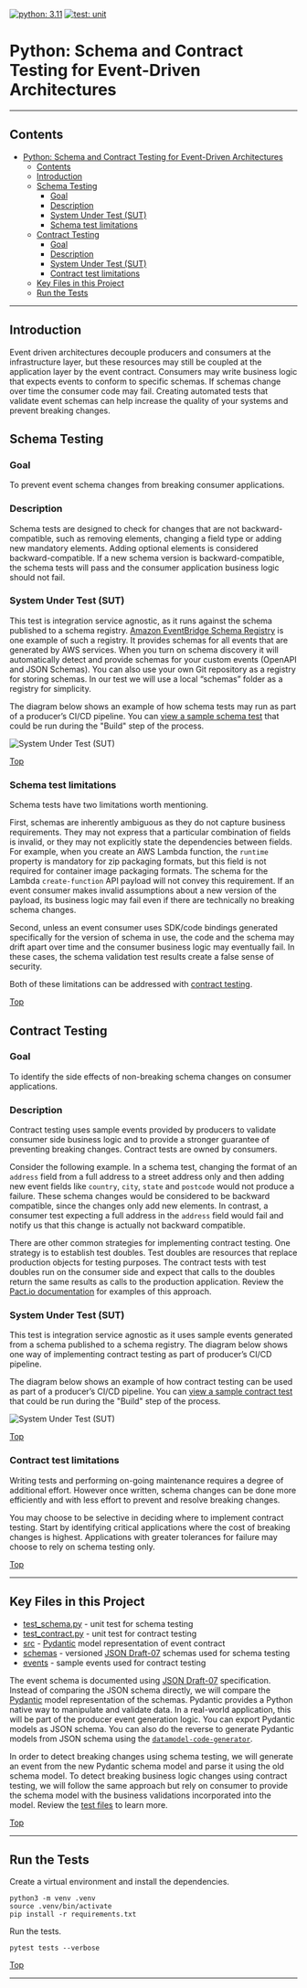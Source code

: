 [![python: 3.11](https://img.shields.io/badge/Python-3.11-green)](https://img.shields.io/badge/Python-3.11-green)
[![test: unit](https://img.shields.io/badge/Test-Unit-blue)](https://img.shields.io/badge/Test-Unit-blue)

# Python: Schema and Contract Testing for Event-Driven Architectures

---

## Contents

- [Python: Schema and Contract Testing for Event-Driven Architectures](#python-schema-and-contract-testing-for-event-driven-architectures)
  - [Contents](#contents)
  - [Introduction](#introduction)
  - [Schema Testing](#schema-testing)
    - [Goal](#goal)
    - [Description](#description)
    - [System Under Test (SUT)](#system-under-test-sut)
    - [Schema test limitations](#schema-test-limitations)
  - [Contract Testing](#contract-testing)
    - [Goal](#goal-1)
    - [Description](#description-1)
    - [System Under Test (SUT)](#system-under-test-sut-1)
    - [Contract test limitations](#contract-test-limitations)
  - [Key Files in this Project](#key-files-in-this-project)
  - [Run the Tests](#run-the-tests)

---

## Introduction

Event driven architectures decouple producers and consumers at the infrastructure layer, but these resources may still be coupled at the application layer by the event contract. Consumers may write business logic that expects events to conform to specific schemas. If schemas change over time the consumer code may fail. Creating automated tests that validate event schemas can help increase the quality of your systems and prevent breaking changes.

## Schema Testing

### Goal

To prevent event schema changes from breaking consumer applications.

### Description

Schema tests are designed to check for changes that are not backward-compatible, such as removing elements, changing a field type or adding new mandatory elements. Adding optional elements is considered backward-compatible. If a new schema version is backward-compatible, the schema tests will pass and the consumer application business logic should not fail.

### System Under Test (SUT)

This test is integration service agnostic, as it runs against the schema published to a schema registry. [Amazon EventBridge Schema Registry](https://docs.aws.amazon.com/eventbridge/latest/userguide/eb-schema.html) is one example of such a registry. It provides schemas for all events that are generated by AWS services. When you turn on schema discovery it will automatically detect and provide schemas for your custom events (OpenAPI and JSON Schemas). You can also use your own Git repository as a registry for storing schemas. In our test we will use a local “schemas” folder as a registry for simplicity.

The diagram below shows an example of how schema tests may run as part of a producer’s CI/CD pipeline. You can [view a sample schema test](tests/test_schema.py) that could be run during the "Build" step of the process.

![System Under Test (SUT)](img/schema_testing.png "Schema testing")

[Top](#contents)

### Schema test limitations

Schema tests have two limitations worth mentioning.

First, schemas are inherently ambiguous as they do not capture business requirements. They may not express that a particular combination of fields is invalid, or they may not explicitly state the dependencies between fields. For example, when you create an AWS Lambda function, the `runtime` property is mandatory for zip packaging formats, but this field is not required for container image packaging formats. The schema for the Lambda `create-function` API payload will not convey this requirement. If an event consumer makes invalid assumptions about a new version of the payload, its business logic may fail even if there are technically no breaking schema changes.

Second, unless an event consumer uses SDK/code bindings generated specifically for the version of schema in use, the code and the schema may drift apart over time and the consumer business logic may eventually fail. In these cases, the schema validation test results create a false sense of security.

Both of these limitations can be addressed with [contract testing](#contract-testing).

[Top](#contents)

## Contract Testing

### Goal

To identify the side effects of non-breaking schema changes on consumer applications.

### Description

Contract testing uses sample events provided by producers to validate consumer side business logic and to provide a stronger guarantee of preventing breaking changes. Contract tests are owned by consumers.

Consider the following example. In a schema test, changing the format of an `address` field from a full address to a street address only and then adding new event fields like `country`, `city`, `state` and `postcode` would not produce a failure. These schema changes would be considered to be backward compatible, since the changes only add new elements. In contrast, a consumer test expecting a full address in the `address` field would fail and notify us that this change is actually not backward compatible.

There are other common strategies for implementing contract testing. One strategy is to establish test doubles. Test doubles are resources that replace production objects for testing purposes. The contract tests with test doubles run on the consumer side and expect that calls to the doubles return the same results as calls to the production application. Review the [Pact.io documentation](https://docs.pact.io/) for examples of this approach.

### System Under Test (SUT)

This test is integration service agnostic as it uses sample events generated from a schema published to a schema registry. The diagram below shows one way of implementing contract testing as part of producer’s CI/CD pipeline.

The diagram below shows an example of how contract testing can be used as part of a producer’s CI/CD pipeline. You can [view a sample contract test](tests/test_contract.py) that could be run during the "Build" step of the process.

![System Under Test (SUT)](img/contract_testing.png "Contract testing")

[Top](#contents)

### Contract test limitations

Writing tests and performing on-going maintenance requires a degree of additional effort. However once written, schema changes can be done more efficiently and with less effort to prevent and resolve breaking changes.

You may choose to be selective in deciding where to implement contract testing. Start by identifying critical applications where the cost of breaking changes is highest. Applications with greater tolerances for failure may choose to rely on schema testing only.

[Top](#contents)

---

## Key Files in this Project

- [test_schema.py](tests/test_schema.py) - unit test for schema testing
- [test_contract.py](tests/test_contract.py) - unit test for contract testing
- [src](src/) - [Pydantic](https://docs.pydantic.dev/) model representation of event contract
- [schemas](schemas) - versioned [JSON Draft-07](https://json-schema.org/draft-07/json-schema-release-notes.html) schemas used for schema testing
- [events](events) - sample events used for contract testing

The event schema is documented using [JSON Draft-07](https://json-schema.org/draft-07/json-schema-release-notes.html) specification. Instead of comparing the JSON schema directly, we will compare the [Pydantic](https://docs.pydantic.dev/) model representation of the schemas. Pydantic provides a Python native way to manipulate and validate data. In a real-world application, this will be part of the producer event generation logic. You can export Pydantic models as JSON schema. You can also do the reverse to generate Pydantic models from JSON schema using the [`datamodel-code-generator`](https://docs.pydantic.dev/datamodel_code_generator/).

In order to detect breaking changes using schema testing, we will generate an event from the new Pydantic schema model and parse it using the old schema model. To detect breaking business logic changes using contract testing, we will follow the same approach but rely on consumer to provide the schema model with the business validations incorporated into the model. Review the [test files](tests/) to learn more.

[Top](#contents)

---

## Run the Tests

Create a virtual environment and install the dependencies.

```shell
python3 -m venv .venv
source .venv/bin/activate
pip install -r requirements.txt
```

Run the tests.

```shell
pytest tests --verbose
```

[Top](#contents)

---
